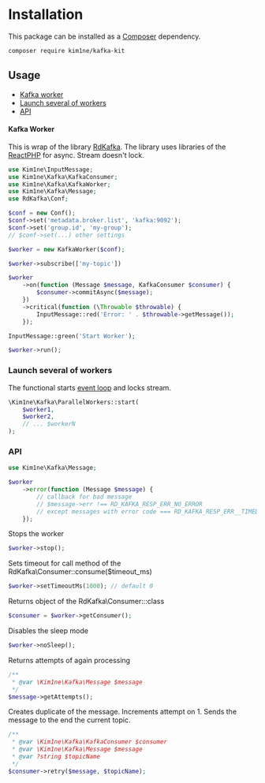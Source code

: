 # Installation

This package can be installed as a [Composer](https://getcomposer.org/) dependency.

```bash
composer require kim1ne/kafka-kit
```

## Usage

- [Kafka worker](#kafka-worker)
- [Launch several of workers](#launch-several-of-workers)
- [API](#api)

#### Kafka Worker

This is wrap of the library [RdKafka](https://arnaud.le-blanc.net/php-rdkafka-doc/phpdoc/index.html). The library uses libraries of the [ReactPHP](https://reactphp.org/) for async.
Stream doesn't lock.
```php
use Kim1ne\InputMessage;
use Kim1ne\Kafka\KafkaConsumer;
use Kim1ne\Kafka\KafkaWorker;
use Kim1ne\Kafka\Message;
use RdKafka\Conf;

$conf = new Conf();
$conf->set('metadata.broker.list', 'kafka:9092');
$conf->set('group.id', 'my-group');
// $conf->set(...) other settings

$worker = new KafkaWorker($conf);

$worker->subscribe(['my-topic'])

$worker
    ->on(function (Message $message, KafkaConsumer $consumer) {
        $consumer->commitAsync($message);
    })
    ->critical(function (\Throwable $throwable) {
        InputMessage::red('Error: ' . $throwable->getMessage());
    });

InputMessage::green('Start Worker');

$worker->run();
```

### Launch several of workers
The functional starts [event loop](https://reactphp.org/event-loop/#usage) and locks stream.
```php
\Kim1ne\Kafka\ParallelWorkers::start(
    $worker1,
    $worker2,
    // ... $workerN
);
```

### API
```php
use Kim1ne\Kafka\Message;

$worker
    ->error(function (Message $message) {
        // callback for bad message
        // $message->err !== RD_KAFKA_RESP_ERR_NO_ERROR
        // except messages with error code === RD_KAFKA_RESP_ERR__TIMED_OUT 
    });
```

Stops the worker
```php
$worker->stop();
```
Sets timeout for call method of the RdKafka\Consumer::consume($timeout_ms)
```php
$worker->setTimeoutMs(1000); // default 0
```
Returns object of the RdKafka\Consumer:::class
```php
$consumer = $worker->getConsumer();
```

Disables the sleep mode
```php
$worker->noSleep();
```

Returns attempts of again processing
```php
/**
 * @var \Kim1ne\Kafka\Message $message 
 */
$message->getAttempts();
```

Creates duplicate of the message. Increments attempt on 1. Sends the message to the end the current topic.
```php
/**
 * @var \Kim1ne\Kafka\KafkaConsumer $consumer 
 * @var \Kim1ne\Kafka\Message $message
 * @var ?string $topicName
 */
$consumer->retry($message, $topicName);
```
